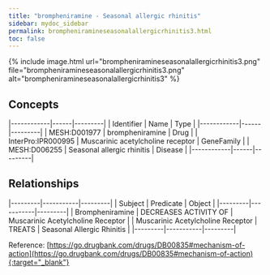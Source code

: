 ```yaml
---
title: "brompheniramine - Seasonal allergic rhinitis"
sidebar: mydoc_sidebar
permalink: brompheniramineseasonalallergicrhinitis3.html
toc: false 
---
```


{% include image.html url="brompheniramineseasonalallergicrhinitis3.png" file="brompheniramineseasonalallergicrhinitis3.png" alt="brompheniramineseasonalallergicrhinitis3" %}

## Concepts

|------------|------|---------|
| Identifier | Name | Type    |
|------------|------|---------|
| MESH:D001977 | brompheniramine | Drug |
| InterPro:IPR000995 | Muscarinic acetylcholine receptor | GeneFamily |
| MESH:D006255 | Seasonal allergic rhinitis | Disease |
|------------|------|---------|

## Relationships

|---------|-----------|---------|
| Subject | Predicate | Object  |
|---------|-----------|---------|
| Brompheniramine | DECREASES ACTIVITY OF | Muscarinic Acetylcholine Receptor |
| Muscarinic Acetylcholine Receptor | TREATS | Seasonal Allergic Rhinitis |
|---------|-----------|---------|

Reference: [https://go.drugbank.com/drugs/DB00835#mechanism-of-action](https://go.drugbank.com/drugs/DB00835#mechanism-of-action){:target="_blank"}